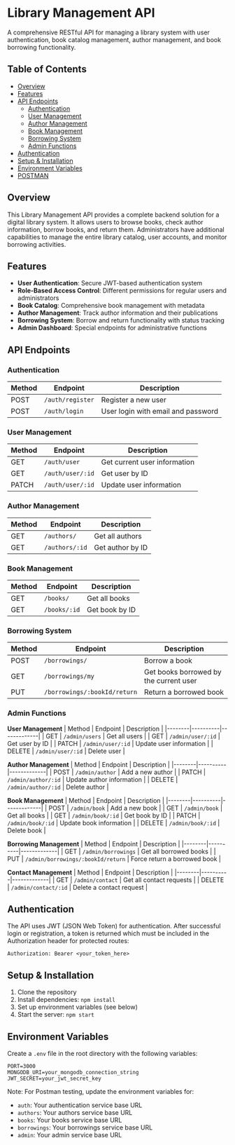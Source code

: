 # Library Management API

A comprehensive RESTful API for managing a library system with user authentication, book catalog management, author management, and book borrowing functionality.

## Table of Contents

- [Overview](#overview)
- [Features](#features)
- [API Endpoints](#api-endpoints)
  - [Authentication](#authentication)
  - [User Management](#user-management)
  - [Author Management](#author-management)
  - [Book Management](#book-management)
  - [Borrowing System](#borrowing-system)
  - [Admin Functions](#admin-functions)
- [Authentication](#authentication-1)
- [Setup & Installation](#setup--installation)
- [Environment Variables](#environment-variables)
- [POSTMAN]([https://library-management-three-navy.vercel.app/](https://github.com/akaash1024/Library-Management/blob/main/LibraryManagement.postman_collection.json))

## Overview

This Library Management API provides a complete backend solution for a digital library system. It allows users to browse books, check author information, borrow books, and return them. Administrators have additional capabilities to manage the entire library catalog, user accounts, and monitor borrowing activities.

## Features

- **User Authentication**: Secure JWT-based authentication system
- **Role-Based Access Control**: Different permissions for regular users and administrators
- **Book Catalog**: Comprehensive book management with metadata
- **Author Management**: Track author information and their publications
- **Borrowing System**: Borrow and return functionality with status tracking
- **Admin Dashboard**: Special endpoints for administrative functions

## API Endpoints

### Authentication

| Method | Endpoint | Description |
|--------|----------|-------------|
| POST | `/auth/register` | Register a new user |
| POST | `/auth/login` | User login with email and password |

### User Management

| Method | Endpoint | Description |
|--------|----------|-------------|
| GET | `/auth/user` | Get current user information |
| GET | `/auth/user/:id` | Get user by ID |
| PATCH | `/auth/user/:id` | Update user information |

### Author Management

| Method | Endpoint | Description |
|--------|----------|-------------|
| GET | `/authors/` | Get all authors |
| GET | `/authors/:id` | Get author by ID |

### Book Management

| Method | Endpoint | Description |
|--------|----------|-------------|
| GET | `/books/` | Get all books |
| GET | `/books/:id` | Get book by ID |

### Borrowing System

| Method | Endpoint | Description |
|--------|----------|-------------|
| POST | `/borrowings/` | Borrow a book |
| GET | `/borrowings/my` | Get books borrowed by the current user |
| PUT | `/borrowings/:bookId/return` | Return a borrowed book |

### Admin Functions

**User Management**
| Method | Endpoint | Description |
|--------|----------|-------------|
| GET | `/admin/users` | Get all users |
| GET | `/admin/user/:id` | Get user by ID |
| PATCH | `/admin/user/:id` | Update user information |
| DELETE | `/admin/user/:id` | Delete user |

**Author Management**
| Method | Endpoint | Description |
|--------|----------|-------------|
| POST | `/admin/author` | Add a new author |
| PATCH | `/admin/author/:id` | Update author information |
| DELETE | `/admin/author/:id` | Delete author |

**Book Management**
| Method | Endpoint | Description |
|--------|----------|-------------|
| POST | `/admin/book` | Add a new book |
| GET | `/admin/book` | Get all books |
| GET | `/admin/book/:id` | Get book by ID |
| PATCH | `/admin/book/:id` | Update book information |
| DELETE | `/admin/book/:id` | Delete book |

**Borrowing Management**
| Method | Endpoint | Description |
|--------|----------|-------------|
| GET | `/admin/borrowings` | Get all borrowed books |
| PUT | `/admin/borrowings/:bookId/return` | Force return a borrowed book |

**Contact Management**
| Method | Endpoint | Description |
|--------|----------|-------------|
| GET | `/admin/contact` | Get all contact requests |
| DELETE | `/admin/contact/:id` | Delete a contact request |

## Authentication

The API uses JWT (JSON Web Token) for authentication. After successful login or registration, a token is returned which must be included in the Authorization header for protected routes:

```
Authorization: Bearer <your_token_here>
```

## Setup & Installation

1. Clone the repository
2. Install dependencies: `npm install`
3. Set up environment variables (see below)
4. Start the server: `npm start`

## Environment Variables

Create a `.env` file in the root directory with the following variables:

```
PORT=3000
MONGODB_URI=your_mongodb_connection_string
JWT_SECRET=your_jwt_secret_key
```

Note: For Postman testing, update the environment variables for:
- `auth`: Your authentication service base URL
- `authors`: Your authors service base URL
- `books`: Your books service base URL
- `borrowings`: Your borrowings service base URL
- `admin`: Your admin service base URL
